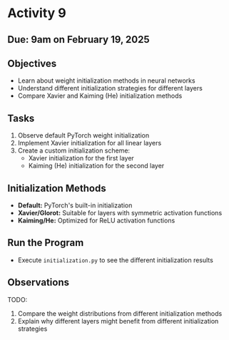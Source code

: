 # Activity 9
## Due: 9am on February 19, 2025

## Objectives
- Learn about weight initialization methods in neural networks
- Understand different initialization strategies for different layers
- Compare Xavier and Kaiming (He) initialization methods

## Tasks
1. Observe default PyTorch weight initialization
2. Implement Xavier initialization for all linear layers
3. Create a custom initialization scheme:
   - Xavier initialization for the first layer
   - Kaiming (He) initialization for the second layer

## Initialization Methods
- **Default:** PyTorch's built-in initialization
- **Xavier/Glorot:** Suitable for layers with symmetric activation functions
- **Kaiming/He:** Optimized for ReLU activation functions

## Run the Program
- Execute `initialization.py` to see the different initialization results

## Observations
TODO: 
1. Compare the weight distributions from different initialization methods
2. Explain why different layers might benefit from different initialization strategies
